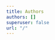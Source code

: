 ```yaml
---
title: Authors
authors: []
superuser: false
url: "/"
---
```


<script>
window.location.href = "/";
</script>